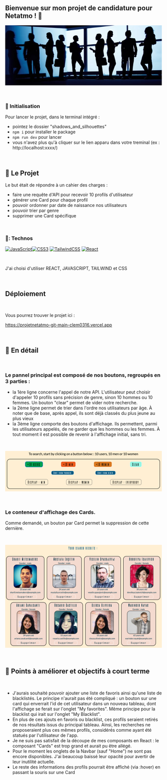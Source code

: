 ## Bienvenue sur mon projet de candidature pour Netatmo ! :office:

![cover](https://github.com/clem0316/Projet_Netatmo/blob/f5fb0b971cd948f175ffb6fe4645f587ea47ca2e/img/image3.jpg)

<br/>

### :floppy_disk: Initialisation
Pour lancer le projet, dans le terminal intégré : 
- pointez le dossier "shadows_and_silhouettes"
- `npm i` pour installer le package
- `npm run dev` pour lancer
- vous n'avez plus qu'à cliquer sur le lien apparu dans votre treminal (ex : http://localhost:xxxx/)


<br/>


## :rocket: Le Projet
Le but était de répondre à un cahier des charges :
- faire une requête d'API pour recevoir 10 profils d'utilisateur
- générer une Card pour chaque profil
- pouvoir ordonner par date de naissance nos utilisateurs
- pouvoir trier par genre
- supprimer une Card spécifique 

<br/>

### :minidisc:: Technos
<p align="left"> <a href="https://developer.mozilla.org/en-US/docs/Web/JavaScript" target="_blank" rel="noreferrer"><img src="https://raw.githubusercontent.com/danielcranney/readme-generator/main/public/icons/skills/javascript-colored.svg" width="36" height="36" alt="JavaScript" /></a><a href="https://www.w3.org/TR/CSS/#css" target="_blank" rel="noreferrer"><img src="https://raw.githubusercontent.com/danielcranney/readme-generator/main/public/icons/skills/css3-colored.svg" width="36" height="36" alt="CSS3" /></a> <a href="https://tailwindcss.com/" target="_blank" rel="noreferrer"><img src="https://raw.githubusercontent.com/danielcranney/readme-generator/main/public/icons/skills/tailwindcss-colored.svg" width="36" height="36" alt="TailwindCSS" /></a> <a href="https://reactjs.org/" target="_blank" rel="noreferrer"><img src="https://raw.githubusercontent.com/danielcranney/readme-generator/main/public/icons/skills/react-colored.svg" width="36" height="36" alt="React" /></a> </p>

<br/>

J'ai choisi d'utiliser REACT, JAVASCRIPT, TAILWIND et CSS

<br/>

## Déploiement

<br>

Vous pourrez trouver le projet ici : 

https://projetnetatmo-git-main-clem0316.vercel.app

<br>

## :pencil: En détail 

<br/>

### Le pannel principal est composé de nos boutons, regroupés en 3 parties : 
- la 1ère ligne concerne l'appel de notre API. L'utilisateur peut choisir d'appeler 10 profils sans précision de genre, sinon 10 hommes ou 10 femmes. Un bouton "clear" permet de vider notre recherche. 
- la 2ème ligne permet de trier dans l'ordre nos utilisateurs par âge. À noter que de base, après appel, ils sont déjà classés du plus jeune au plus vieux
- la 3ème ligne comporte des boutons d'affichage. Ils permettent, parmi les utilisateurs appelés, de ne garder que les hommes ou les femmes. À tout moment il est possible de revenir à l'affichage initial, sans tri.

<br/>

![cover](https://github.com/clem0316/Projet_Netatmo/blob/d235ad1e3d0acffe0cc22f63350a7d29b4496b99/img/image1.png)

<br/>


### Le conteneur d'affichage des Cards.

Comme demandé, un bouton par Card permet la suppression de cette dernière. 

<br/>

![Cover](https://github.com/clem0316/Projet_Netatmo/blob/5dc1a9e310e94035c4098f1eda3250ec0732b3b3/img/image2.png)

<br/>

## :bookmark: Points à améliorer et objectifs à court terme 

<br>

- J'aurais souhaité pouvoir ajouter une liste de favoris ainsi qu'une liste de blacklistés. Le principe n'aurait pas été compliqué : un bouton sur une card qui enverrait l'id de cet utilisateur dans un nouveau tableau, dont l'affichage se ferait sur l'onglet "My favorites". Même principe pour la blacklist qui irait sur l'onglet "My Blacklist".
- En plus de ces ajouts en favoris ou blacklist, ces profils seraient retirés de nos résultats issus du principal tableau. Ainsi, les recherches ne proposeraient plus ces mêmes profils, considérés comme ayant été statués par l'utilisateur de l'app.
- Je ne suis pas satisfait de la découpe de mes composants en React : le composant "Cards" est trop grand et aurait pu être allégé.
- Pour le moment les onglets de la Navbar (sauf "Home") ne sont pas encore disponibles. J'ai beaucoup baissé leur opacité pour avertir de leur inutilité actuelle.
- Le reste des informations des profils pourrait être affiché (via :hover) en passant la souris sur une Card

  

